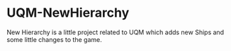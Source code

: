 # UQM-NewHierarchy
New Hierarchy is a little project related to UQM which adds new Ships and some little changes to the game.
